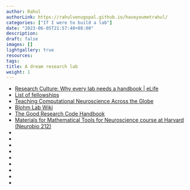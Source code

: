 ```yaml
---
author: Rahul
authorLink: https://rahulvenugopal.github.io/haveyoumetrahul/
categories: ["If I were to build a lab"]
date: "2023-06-05T21:57:40+08:00"
description: 
draft: false
images: []
lightgallery: true
resources:
tags:
title: A dream research lab
weight: 1
---
```


- [Research Culture: Why every lab needs a handbook | eLife](https://elifesciences.org/articles/88853#bib7)
- [List of fellowships](https://stempeers.org/fellowships/)
- [Teaching Computational Neuroscience Across the Globe](https://www.simonsfoundation.org/2017/12/05/teaching-computational-neuroscience-across-the-globe/)
- [Blohm Lab Wiki](http://compneurosci.com/wiki/index.php?title=Other_Resources#How_to_do_science)
- [The Good Research Code Handbook](https://goodresearch.dev/index.html)
- [Materials for Mathematical Tools for Neuroscience course at Harvard (Neurobio 212)](https://github.com/ebatty/MathToolsforNeuroscience)
- []()
- []()
- []()
- []()
- []()
- []()
- []()
- []()
- []()
